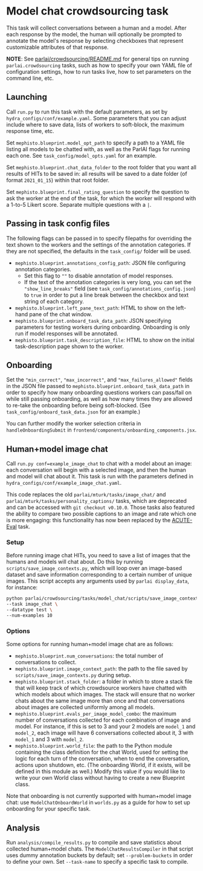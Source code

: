 # Model chat crowdsourcing task

This task will collect conversations between a human and a model. After each response by the model, the human will optionally be prompted to annotate the model's response by selecting checkboxes that represent customizable attributes of that response.

**NOTE**: See [parlai/crowdsourcing/README.md](https://github.com/facebookresearch/ParlAI/blob/main/parlai/crowdsourcing/README.md) for general tips on running `parlai.crowdsourcing` tasks, such as how to specify your own YAML file of configuration settings, how to run tasks live, how to set parameters on the command line, etc.

## Launching

Call `run.py` to run this task with the default parameters, as set by `hydra_configs/conf/example.yaml`. Some parameters that you can adjust include where to save data, lists of workers to soft-block, the maximum response time, etc.

Set `mephisto.blueprint.model_opt_path` to specify a path to a YAML file listing all models to be chatted with, as well as the ParlAI flags for running each one. See `task_config/model_opts.yaml` for an example.

Set `mephisto.blueprint.chat_data_folder` to the root folder that you want all results of HITs to be saved in: all results will be saved to a date folder (of format `2021_01_15`) within that root folder.

Set `mephisto.blueprint.final_rating_question` to specify the question to ask the worker at the end of the task, for which the worker will respond with a 1-to-5 Likert score. Separate multiple questions with a `|`.

## Passing in task config files

The following flags can be passed in to specify filepaths for overriding the text shown to the workers and the settings of the annotation categories. If they are not specified, the defaults in the `task_config/` folder will be used.
- `mephisto.blueprint.annotations_config_path`: JSON file configuring annotation categories.
  - Set this flag to `""` to disable annotation of model responses.
  - If the text of the annotation categories is very long, you can set the `"show_line_breaks"` field (see `task_config/annotations_config.json`) to `true` in order to put a line break between the checkbox and text string of each category.
- `mephisto.blueprint.left_pane_text_path`: HTML to show on the left-hand pane of the chat window.
- `mephisto.blueprint.onboard_task_data_path`: JSON specifying parameters for testing workers during onboarding. Onboarding is only run if model responses will be annotated.
- `mephisto.blueprint.task_description_file`: HTML to show on the initial task-description page shown to the worker.

## Onboarding

Set the `"min_correct"`, `"max_incorrect"`, and `"max_failures_allowed"` fields in the JSON file passed to `mephisto.blueprint.onboard_task_data_path` in order to specify how many onboarding questions workers can pass/fail on while still passing onboarding, as well as how many times they are allowed to re-take the onboarding before being soft-blocked. (See `task_config/onboard_task_data.json` for an example.)

You can further modify the worker selection criteria in `handleOnboardingSubmit` in `frontend/components/onboarding_components.jsx`.

## Human+model image chat

Call `run.py conf=example_image_chat` to chat with a model about an image: each conversation will begin with a selected image, and then the human and model will chat about it. This task is run with the parameters defined in `hydra_configs/conf/example_image_chat.yaml`.

This code replaces the old `parlai/mturk/tasks/image_chat/` and `parlai/mturk/tasks/personality_captions/` tasks, which are deprecated and can be accessed with `git checkout v0.10.0`. Those tasks also featured the ability to compare two possible captions to an image and rate which one is more engaging: this functionality has now been replaced by the [ACUTE-Eval](https://github.com/facebookresearch/ParlAI/tree/main/parlai/crowdsourcing/tasks/acute_eval) task.

### Setup

Before running image chat HITs, you need to save a list of images that the humans and models will chat about. Do this by running `scripts/save_image_contexts.py`, which will loop over an image-based dataset and save information corresponding to a certain number of unique images. This script accepts any arguments used by `parlai display_data`, for instance:
```bash
python parlai/crowdsourcing/tasks/model_chat/scripts/save_image_contexts.py \
--task image_chat \
--datatype test \
--num-examples 10
```

### Options

Some options for running human+model image chat are as follows:
- `mephisto.blueprint.num_conversations`: the total number of conversations to collect.
- `mephisto.blueprint.image_context_path`: the path to the file saved by `scripts/save_image_contexts.py` during setup.
- `mephisto.blueprint.stack_folder`: a folder in which to store a stack file that will keep track of which crowdsource workers have chatted with which models about which images. The stack will ensure that no worker chats about the same image more than once and that conversations about images are collected uniformly among all models.
- `mephisto.blueprint.evals_per_image_model_combo`: the maximum number of conversations collected for each combination of image and model. For instance, if this is set to 3 and your 2 models are `model_1` and `model_2`, each image will have 6 conversations collected about it, 3 with `model_1` and 3 with `model_2`.
- `mephisto.blueprint.world_file`: the path to the Python module containing the class definition for the chat World, used for setting the logic for each turn of the conversation, when to end the conversation, actions upon shutdown, etc. (The onboarding World, if it exists, will be defined in this module as well.) Modify this value if you would like to write your own World class without having to create a new Blueprint class.

Note that onboarding is not currently supported with human+model image chat: use `ModelChatOnboardWorld` in `worlds.py` as a guide for how to set up onboarding for your specific task.

## Analysis

Run `analysis/compile_results.py` to compile and save statistics about collected human+model chats. The `ModelChatResultsCompiler` in that script uses dummy annotation buckets by default; set `--problem-buckets` in order to define your own. Set `--task-name` to specify a specific task to compile.
